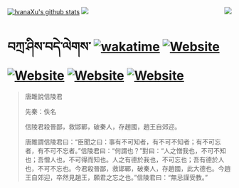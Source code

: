 [![IvanaXu's github stats](https://github-readme-stats.vercel.app/api?username=IvanaXu&theme=codeSTACKr)](https://github.com/anuraghazra/github-readme-stats)
<img align="right" src="https://github-readme-stats.vercel.app/api/top-langs/?username=IvanaXu&langs_count=8&theme=codeSTACKr" />
<img src="https://github-readme-stats.vercel.app/api/wakatime?username=IvanaXu&layout=compact&langs_count=8&theme=codeSTACKr&custom_title=Programming&nbsp;Times&nbsp;(Since&nbsp;Jul.29.2021)&range=all_time" />
# བཀྲ་ཤིས་བདེ་ལེགས་	[![wakatime](https://wakatime.com/badge/user/5043ee4a-e361-4607-9d47-d557f2005d05.svg)](https://wakatime.com/@5043ee4a-e361-4607-9d47-d557f2005d05)	[![Website](https://img.shields.io/website?label=tianchi&up_color=orange&up_message=IvanaXu&url=https%3A%2F%2Fshields.io)](https://tianchi.aliyun.com/home/science/scienceDetail?userId=1095279182618)	[![Website](https://img.shields.io/website?label=yuque&up_color=green&up_message=IvanaXu&url=https%3A%2F%2Fshields.io)](https://www.yuque.com/ivanaxu)	[![Website](https://img.shields.io/website?label=leetcode&up_color=yellow&up_message=IvanaXu&url=https%3A%2F%2Fshields.io)](https://leetcode.cn/u/ivanaxu)	[![Website](https://img.shields.io/website?label=aistudio&up_color=violet&up_message=IvanaXu&url=https%3A%2F%2Fshields.io)](https://aistudio.baidu.com/aistudio/personalcenter/thirdview/979775)
> 唐雎說信陵君
> 
> 先秦：佚名 
> 
> 信陵君殺晉鄙，救邯鄲，破秦人，存趙國，趙王自郊迎。
> 
> 唐雎謂信陵君曰：“臣聞之曰：事有不可知者，有不可不知者；有不可忘者，有不可不忘者。”信陵君曰：“何謂也？”對曰：“人之憎我也，不可不知也；吾憎人也，不可得而知也。人之有德於我也，不可忘也；吾有德於人也，不可不忘也。今君殺晉鄙，救邯鄲，破秦人，存趙國，此大德也。今趙王自郊迎，卒然見趙王，願君之忘之也。”信陵君曰：“無忌謹受教。”
>
